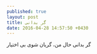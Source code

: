```yaml
---
published: true
layout: post
title: گر بدانی
date: 2016-04-28 14:57:50 +0430
---
```


گر بدانی حال من، گریان شوی بی اختیار
